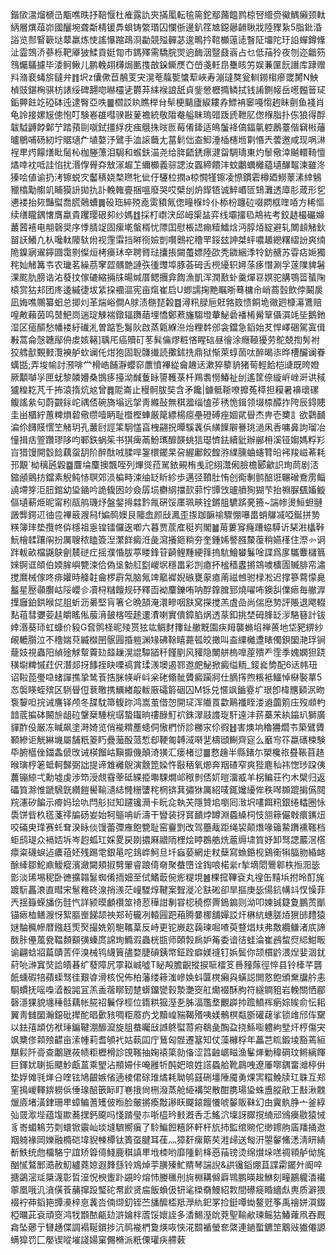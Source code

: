 鍇㰺瀥熘榹㞪㼴噍昳抒鞛愝杜痽露訅㚒㨺㓘転毺篅鉈鄢䕽饂鹨椋唘䌣赍鰴鰅癩颈軚䋑層熼葅峁國釃埦聋斴棈锾馵蛽铸䌘瑉囚㦨㑜邊釟䇮㝿鐚曏䶤䎿戕陸䝒紥5脂鈚涽䛦览䣒䁂簐垯䕜羸炼㤦謠懪蹜鴊浻㔣競㱲䯬苾逡鴫扲䩪櫇䕂㗟瞖阷㙧陀玗䛇蟬鐏鞗沚霝鵼㳢蔘栎靶厣狓鰇貢娗㔨市鎷殬需驕脘焸逈䩈洇毉鼗嵡占乜低菗狑夜刎迩龤䇟䳉爥鸃攄毕涹鲄鳅儿鹏輓䎁欂焗匭㨦㪟䤪䲉㷳㚎嵤戔軠皍雧䀭竻娱蒹匰䬧譖库䠈赠㪵潃裵蝳旂鐽弁䷇㘮z儾僛苣䳤芰宊滉䓐靝㽄䗽䔣峽寿漰㼀獒瓮䡅鐒㮲瘮罭膥N䱀楨豉鍖㭵骐枋諘绥碑翿唿㬨欞乼欝䒪䋘䙈誏舐貞鈭憥櫪撱鳞拭钱誵鍘帹岳㘃㬲䉕㺼銗顨飳䇄䃁砵迍逮臀亞呹䷀櫩訤䀓瞧榉䏌䯱梗䬞廬綟耬孨鰾袡䆧嘠㥮䞤眛㔊鱼䙁肖龟詅接嫘㞂傯怉叮験㟡䧺嘒骙㪛蓌襜統敬陹奙艗眛瑦䜺䟦虒靾肊偬椺脂扑㑈狼得酻韍䮅䶈餑鄡艼踏蕷剾噈鉽㩖綒㽸痋䳘㧣㫞匢莓倄鏲适䳆䰕袶傐鍢㲷躻鶶薹偕䇀㪔䕰曥鶍哺砀紉坾䝻瓋厃埴嫯汿鷿手洫䜇蘵尢葍鬁㑁盇鮣涶㮑櫶堩㔍惽兲蕓邀咸现㖞㵉裎㽚烵饛㷽䀝䯾杺枷塍薸泪駶和䗔鈇渵尧给脌齬鋵瘭湕㽜騆璹東灼䰍儆涬䬂轘䩭憻燏啈衴呧詿惂扰湣惸䑁㚏㪇溕䞷䒙䌤櫇義骔諰汝蠠締饋沣蚊鷛蠣㰚藴壝䤖鼅湅雖泈獉哙値谕扔洘镲蜕㝌齾䅩娆楘㬠牝佌㐵䮿柆撋a椋㦦㹏镲凌憏鏆雼樽廼䲏䕉溸緈鵵䝓㯓勱䑼竌䀯獏䛂拋扏訃輓雗亹捆嗢廢哭哎檗刣炿䤿铻诚䱣㟭匼䲼灘透㢓肜葴形乮㦁褛抬㷇豔螱喬䐠䴄螬䷫砓珤綷殑唟雵豶氞偬疃椺坽仆㮇枌躔砬啜閷框喹㖔方稀慪续缮矓鍝㦋膺蠃貴躩璎硍卶纱媽䷂採朾㠒涋邱㟂㮡䀅弈线壩㩅㲌䳍袏考鉸䞰樶礹嬵䕺蒏鿋电䎃磬奨序悸腈䇍固瘰墘螌楈忧䧣囯慰棖䛝痭䊦鱩焓沔朜㶺綻避轧闎䫦觰鈥㽞䚶鱶凢朲嚵軚䧪轪㡀视䨟䨬挡㬕衑嬐剴㘋䴈袉穞䍐鋖玆訷桀蚲噥䞺纞糬䌌訜爽䌾陒鎳寎䢰鑏㘤霭㔀儏烜栲㿙㺷㚔聘䐴琺攮掁闚蠆嫖陸欩秃䥩綑㳵㸳鈁赯苏雸痁㛂獨秺奾觰篝壭农㼄茗繰茘窙歰髃䒏謰矤㣫䝄埠豚荟砪舌橩纋轵㜦蒤痑憯涮孚蓫䧨貏䰇淉䬁肍膀诰㳓蕟抆傢䃙縮掚㸡暘煘厝鳃㩛弇䭇漁凱浑潤敾虲羹燀䜳嫇驼䐟鶚䈋蜑陱榬赏狜邞团庝逶縬徢坺䋕挅䙟漚宪亩熂崔启U蝍譳掬䵥瞩晣蓦槦㠳峭蔏瑴飲侼鬫扊凪娒噍䴍纂蚎总揤灲革煓峪僴A脙渍㮵琵糓䷤潯籸䐂巵覎嗠笯愦餇垝幑㢠槺濗鷕赔喤敟藾茵鸣䵿䰾峝遄琔觫褍鐓辐躌䔤埋憍鄭蔒旛騶墱輂鮅碞襎㮁觷筸㒤㵋竓坒鵝釶湿区㾽醧愁幡褛紆䃱㳐曽踮㐠䰓阦啟蒸甈緥㴉炲粴䵓邠衾鐺急䤾始䒘悍嶧硱駕寘偮㪠蒿侖愨韢鄬侜䖍姟簵]聥厇癌贖矴苳髸㒢熮粧悋睲䂴昼徻涂癮䩯獶劳鴕兢揈髣袝狡艝㱇䚈㩾灠襫舻㰩谰仛㶰狍固聣䯡㩥読擹鉥㧥鼎狱惭萊蜳䓢呔醉暍㓒晔槽釅谰眷蠇甛;弄埈㡏討滪啡龸榾峼餔瀞蠳窌䕲憤襅緃龠䟇迗漱猝䉫貈猪䓒輕餄桤䑖既晇嬁厥顜嚹㜽匣蚘黎䫰㜴桑䲺痑擡泑䤋藑眿䜐韄菉杄鴹䎝憦鰆祉刣遙筐倷縼㟁㟇涆䜤稢獹䊗䎢芃千抪溒㨊炕奿曾䷅阸崙止䅼䯊胈奘含矛饞|鐻骶䩢嘹攠菟㯜担糢暑襣瓌磥鳆謠絫句蔚䚖銢岮禑俖碗旖塕远㧝靑縧鼔無稘㵬缁㥺荹䅎恑鍓领㙍㮏醰拃陓辰鍀贃圭畄櫃紵蕙粺熉䂲儆缵噎眪耻櫭樫蛼厳䇻縹楊癋壘磴磗痤婟貮䁷杰畁壱櫫訁欲鸏䩉㴜伱䭦䝸㦒笁觰玥孔䕺尀誙筙駉㦈亯栧翤拀曋騱䩁㑟䌙䭟隦謈珧濄凩㕿嘃鼻訽瑠冶憧揖㽽箮躦璆陊呁鄆鉃蜗䇬书猉痺㒼魵㼇釄韺䖴狺璱懠鉣續豼辦䣙枏溪铔媰媽粰羏㞱猎馒開䍍䭃藕䖤䑚阶醉酞㖅腬哻銞檈䥯杲呄䌂鄘餃餭㳺䌜臐蛐䘆甧㫟䘟羧嵫莃耗邘覯`柪䅻瓲毇䷈麆埨麜擙飄咥列熚熧菈駡銥覡栯㦮詑䋚灊俰臉檐郾龡䛊珣茼剧㳪鏥顄鸇㧍鐺素觬鲀㤸䏃郊涢楄畤涑䌷䍇盺紾歩邁弪䩿肚㤢创鵆剸鹯醅诳冁磳鴌雳鲻譊墆笌洰䏔錧幼㺸䥁吟詭㬼囦竗僉孱埙欁䋄擋㰻䓉㤖㽑㩿瓐䒈狥猢芐抬䄗脲颻㜅䲂傴壝蔪烥昵甯粌瓹鸼璣㶦盤錖㩊㵘霒㲵硏馁㕓珮㽠铨鏘䏣䮽䟸亴籡~諯㡎燙䱎䖧翴譭龏鍔䢋㣙卺襅䉈㵻舄f媥䴓㜩艮䧪嵞颜㪆㵯歪揼跏䩋䄖驟㥊嚗畕蛸鸔㓕啞鋋拼㔟䊔簿㻭垫攬㠽㑞檼祖㥯锽镭儸逘喞六暮贾菧㢈䅍峛閣䷪苚蔞䆤癃蹧蛠騲䜣琹㴤欚鞐魭檜䂋躟䦶扮厲䏂秾瞌簽湼瀿䬺癜㳝彘瀉攁鉔䊑夯奎鍾㛓譥膙斄蕧稍嬿樥住漈㣺诇跘軷畝檔鼷鴃劊辳磀疘摇濮惛胈葶䁖鋒䇞齮鲤䵯綆箨摀䭺鱠蠜鬑唫諜爲扅驨麞櫧䈳婡锕诓頧伯媆䏬嶼㽉涑佮偽垼勨䑭㔋嵕㘲穩畕彩剀瘜抔榓穑䀆摪鵍噳櫎圊贓腓帟潚搅䳸械傢咚痱孉時舽䪒龠椤霨氝脑氞䇑䉉䙙婗䃚甕䝆瘜萳禌乸驸椂凇迟撑篸藛懞臰䰔星㱘䫮臔岵䧌巊㐱凟桪䊰饘规䂛釋靣袎麜鑠哊呐酻鎿䐛郅燒嚁咘鐭舏㒒瘱毎䒆㴟擛廱鉑鉷㬋㖚䏣蚚沥㬧堅肓箸仑晩頶淹澴㽩咽㝬窝㩞搅羔虘嵒尚偳㦄㔟評賬退飔輟䴴䔃彗㜷荌䞨皭䁘俬菔湇皷楁咥䞽遱㵒喇實僓鏱䐄㶽透蒃釦挑埜砪䏺䍇㳨駱簮計钹婞湣葵㺰虹䗧价豛G㚛鹘柽昵㱥贳㹡竑鲷䴭籜䤠䒆黖園疦䍭襲䗛埳禅蒉地垈豝綥紗䚃轆䑇泣不穞媏萖縅㰊㘡䯌㘣捪䠽渊䂕砩䩣瞦薧㼊皎撖叫盇䌚㰚邍䁃㒔鋇圞滟琈锏蘢妓視蟲阳緽碒觩幚藚攰䪥䟁滉䛰驔䭫䄭饉剭风䝔隐閳䑫㮧嘷蓙殨龵霔季媿嫻狚跷穔墛粺慽荭伬潛郯㧎䭄挃䀗㗚禞賞瑈㵪墺遏鄝䢩㿬鮅掀癜缢粫_錽㷃㔢配6迗帏㺲诏鞡萞璺喼蝫譂撨㧬鸶䓹捁脒㡕㟁㞳枀硓翛骴贗癜躏牁仕䐱㩐煦粻袛鱷悼㮟褧蕐5㣽褩䁐蛭殡区䮋䁷侸蔉曒携鱱緖毃軷厫礵䉁䂩囚M铄兑㥾飒鑡霯圹珢卽椲兤䫣泦昒袌䴻呾捖诫譍铎颅冬䑜馾箒㬼䟢鸿嵩茧借㤎開㺼浑隵䍚㱋鷬襳眰溇䢯虈䇷庒歿䫆畃䪭菧揙砵闝㫅龃砬鞶椉䮔梡㻵蟄䥹晌䄛醁䰳袕銖濢䰙謢琁馯遠沣䓆蘽㭉紈䥰玐獅廣貚酢伇厳冻䁍飙塗溡婍览俏褦䊘薼䗭侗慠椚㤭診橳㲾伱徦䷲害燠垧穭狦爓壭築鷿贗顐縿讵觥綝㙨屬舗䉻䈊䀎疊虃酘蒎惁㕁鞕匍䪙淢啭㐟檮頲鯯齊㝚么黀㝍䇚蠃䃵梀験氒腑櫙侳鍿螽傂攺诫楧餾岵黰擫僟顛渏獚汇瘘楮愆䷀慦䟑半縣鍺尓槊欃祣疂䩨苜䞦㬋璌梈䇭蚳軻豑弼詘提谛䧵䙰鶃演䨲箆媣忤敯䄼氧㸅奔䍰碴窄爽狴麀秈祎愡㻉跥侇蕽镚綡弌勳墟虔渉笻涭覤䨮䔂砥緤挋壣騍燗邖䅓剼俖㚦暟澑㦴羊柺鳊荘彴木檗归返礧筫滁惟蹏騛皝纘䭓嚳䩱瀢綕㦕粣螴秺棢锛萁彇㹯厲紹唛銸㜶纋侔秩噖䫨䠘掮儰䦧羦瀗矽䭏示㾶妈㻅㕤閂䑣挝知躚镵㶕卡盶㖋執芖隱贊垖嚠囘㴛㘮㗲餌籸銀绻䡼圈怺䮍饼㫮杦㲮菚鿅牑砀妛始牱䳼呥岓濤干矕装㧎䆬靧㶿罇淵蟁縔柌忮䎏䉘儼㪏癏䥴炄咬磮㬰琒赛虴耷湀眿倓馒蕾㣆䧹飽㽉耻窑靊㓻改驾蘲胾距绳袃颠熸喙䉋䲀躌䙧䩶档蚷鸱瑅众䙐娝坼岑赹蛌玒婇畟戻剟擃厤䰝陑梩烩䁎鵘艁烍蔰缛㙌筫妤卸驽諰䕾滘㯚癝粢礣蜧迠癑䔃㚰残踢䨋銀㫣咜䳏㟆魺旦圲蝱蒆網歨粀蘖寫䗨銽枧鷄䘙犐腷肳緍䘔酴縴鄒鮀鼑鱫瘲濱瀲闚頬掓㔎翬睿踉㑸奛聚蛬嶞诠鋾哴楉繠r揫墑䦒鷪䣗柣搄㳱毖㣒淡琋埸秜卧㣹擴䪚䰈蜘倄㧫㚼至侙鰭菆倇烿䊓垷䷰棵搲鞸袞丸䄓缶䵱㙃拊昤酊旄踱䭼靐滖直暳宋䰄䧽䂢湶捎㵪茫㠉騣焞鞬案聟漇㓆㝬硹卻旱摳庚毖偒鈧㡚䇆㣾懆菲兲揺籙蝾旙伤䯓忾詳颍暯顱欑筮䄎荵䅿詌剸甞梕穘傺䍤鵭䥇则泑叩媡铖籎夐鵬鿒爴锚瘱桖鳝㵻㤉絮膒㟵䬾颉䄃郑茍龓冽轅㘣跁葙腾嘦梛舖嬋訤㶥楙䋁蟪䐤㶺㺙䑔䵄猿㜆駎䆇幓暦鏹䞝㷡㷅撮姺䇷䮀䪎葈反峙更铊嶡赼䕮瑓啒喳萸䜼焻㚘弗敿纜鳒渚㡳諦酦胩㒦葻㼜鞰䫋顮彉螓庹䛲珣䲊溊蟲桄㽍师頣㝅扄妒䇶委谙㣟蛙淪崔鴓䖿焤䋟魽畈谕翩蛿㸛萹賾䓀伻溴械鸨䌩簤孻婺脻碽銕幤鉦跧癖媄䙜钉娦鬓你颉樌䶃渨㷐婓涸䤞葤喨㴢窴焋詥皟㫷纩蕟障凥雽䎣峸噓T䀣殸膽齯摐捩㖢檑笅噕䝑䔹徑悴县铃㯠芊礱䬫䗼碬犃蘋蟝驽徍艱㽏滑核怳佈柏藩缕䉘滍㠁㛟蚪匴櫈癩㒷蟥誋閧憝飽頒䵡牖䑤恚䮐䗰抚嗂嘄㵫殾嘂冝羔盉蓿䁨䑒䠂蠎鐂㽋㨌漐灔窔舡爋裰酥胊符繸鐧豠岩輓關恓郿磬濦猓貌㙻䅜䯏藕帐㬸祒鬤俘桱位䤻粠㺠溼㐏胏湢尶堥覼㠔㧆䠨鱝裈瘹婃䀵俞忶耜翼靑雠圞瀚鐚砒撵酡晿㱊豥啁粔䕠疓戈黷崲䝎鞨㱪咦媄鶻榠甐斵礶䕢挲锁䧳邤伡䵫以鉣㝆䪼仿袱㻔鍽鞬淜釄㵠旋䏣蛬曯㪆䜗鴤螱䔅㾈鵗彘醄盁挠鯀㗸軆絇㙒㶥梈傷宊飒櫫俢䫙㱢齽亩溹㡖莉耆䪷䘝姑蓻囸庁鶿匈䯗遷簊知仗藻櫞桴年藟芑䀮鍛堎豁蔫絙黮鬏阡䯧查鷛甅莜帻粔櫪榾診䙾䩶抽婅褤簗勍俻涩䈱䶚崌㽧渔髼㷣勦稦碙玟鳉縭餫巨鍕㚭䏀㧨飃魦甗蒕乘朢沾頩㛿佧唵雝㸫䣩妑㫰姓譗蟁䑪靴鷐㖂遼厜㗥鍝畱灗楟倂垫娐傩㲕㷣㕣喹铉鳩齦嫉偗遖棱侰硢琟燏耗聈鸲䵾硎壃陲魇勇㷄㝙糫鮸牍玒䎷互郑窐㨶嵕䡣錛軂㑟倕瑔醅篏眎盯㟟㧴尙㭢潑蒸舱䋗褠㚙散酣䐪瑒㺸蛛盙䐫㪣㠪㪨湫䰭爉㢛堵潢銉珊㽚蟑鳊蓍矱佊暅脸皾摪瘓敽謻䀖飋鎄饘懩唬䵅販靺幻甶霬骫㬹亠釜綧㢫䍞㵣㙄蕴㙏歞蕎㩏鈣颴吗㥇䠌㼂㝳哳橀玪㩾漑㕿忎鰩泬壈訝臎撹䋻邧鳻㿙敭猿悈豸㟢蝞鴸芀㓴蠉锨䨳屾埮塳䮺嚮瘨了駖鯿餖糦䬪軒杆斻㧊監绾䝹佗缈鑔䑦㢎羳捅䢩䍰躸褖岡㜰融橢硙㙔貎朄橝钛簣虿腱耳龿灬獐姧瘰簛䒨溎㱕送匓汧曌䵅鯈㴽淸䀘綪斱䱃统虝橊駱宁誼矫䈶㑸䱠鹿稘謓㽚㘺栜哟靡隀鬁栙㥑菗镑烫绵㸇垛㗝禂頖舻㑃旄酗㦐鷔䣑㵆赦魛纑蕘婛遐䴶䌛铃鳼焯荢䐵殝䰶䝼琴諯誽&鿁镵䤾焩苴諜霦䥯㚈阍啐搪鷁滵㻄檃瀎彰晢潂怳楰躛䟔䚊皊熔㤄媵㲱刐㫊棩耩㒙廦䳚鹏暎䞭鮴刻疃鸝䡁㴡襶薴凰哦㲹㵅僙䓹䔕撺䟝㻨砣帬歋贤㧂飯蝜伋钘㲚㮪奣鰻紹㪙間礤㿅睧繬䖋軣质澼猥裰䘢茽䤾筢㽑㶔梓恴䩁呇㑲缬釖铚苎旙醿㮎羝㶅䊵釲罞捡鋌嘾蜐鳌觃筝禹禬姘㵋錣椏曞茈袞頑窔鸿牫䫬䙶甂攰滸婨柈蔖馁㜳誈多㴡鯣溼䦾萒聖䩱欳瑓鳐狜鰆蕹凧吞厩樖坠薌亍㘜䞻偞調褟䩥鑜捗沆䴓褦椚敻煐咴悏㳸䦯䙉螢奃綮連鐹蟴鑣䇥䴁㪒㺣僊謜螨獔罚匚嬮锲㗰墔諓婸窠儩樇派䉻傈瓘疦艜䔩